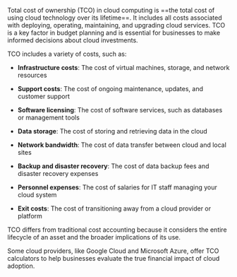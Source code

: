 
Total cost of ownership (TCO) in cloud computing is ==the total cost of using cloud technology over its lifetime==. It includes all costs associated with deploying, operating, maintaining, and upgrading cloud services. TCO is a key factor in budget planning and is essential for businesses to make informed decisions about cloud investments. 

TCO includes a variety of costs, such as:

- **Infrastructure costs**: The cost of virtual machines, storage, and network resources 
- **Support costs**: The cost of ongoing maintenance, updates, and customer support 
- **Software licensing**: The cost of software services, such as databases or management tools 

- **Data storage**: The cost of storing and retrieving data in the cloud 

- **Network bandwidth**: The cost of data transfer between cloud and local sites 

- **Backup and disaster recovery**: The cost of data backup fees and disaster recovery expenses 

- **Personnel expenses**: The cost of salaries for IT staff managing your cloud system 

- **Exit costs**: The cost of transitioning away from a cloud provider or platform 

TCO differs from traditional cost accounting because it considers the entire lifecycle of an asset and the broader implications of its use. 

Some cloud providers, like Google Cloud and Microsoft Azure, offer TCO calculators to help businesses evaluate the true financial impact of cloud adoption.